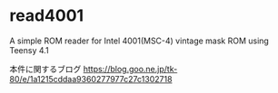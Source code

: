 # read4001
A simple ROM reader for Intel 4001(MSC-4) vintage mask ROM using Teensy 4.1

本件に関するブログ
https://blog.goo.ne.jp/tk-80/e/1a1215cddaa9360277977c27c1302718
